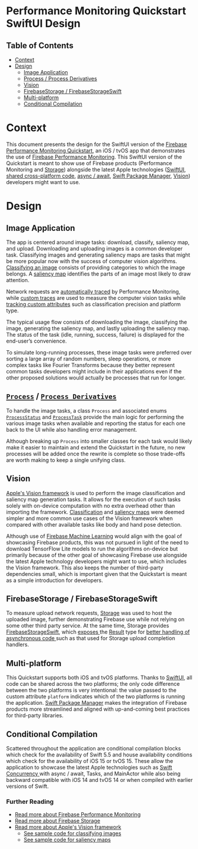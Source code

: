 # Performance Monitoring Quickstart SwiftUI Design

## Table of Contents
- [Context](#context)
- [Design](#design)
    - [Image Application](#image-application)
    - [Process / Process Derivatives](#process--process-derivatives)
    - [Vision](#vision)
    - [FirebaseStorage / FirebaseStorageSwift](#firebasestorage--firebasestorageswift)
    - [Multi-platform](#multi-platform)
    - [Conditional Compilation](#conditional-compilation)

# Context
This document presents the design for the SwiftUI version of the [Firebase Performance Monitoring 
Quickstart](..), an iOS / tvOS app that demonstrates the use of 
[Firebase Performance Monitoring](https://firebase.google.com/products/performance). This SwiftUI 
version of the Quickstart is meant to show use of Firebase products (Performance Monitoring and 
[Storage](https://firebase.google.com/products/storage)) alongside the latest Apple technologies 
([SwiftUI](#multi-platform), [shared cross-platform code](#multi-platform), 
[async / await](#conditional-compilation), [Swift Package Manager](#multi-platform), [Vision](#vision)) 
developers might want to use.

# Design

## Image Application
The app is centered around image tasks: download, classify, saliency map, and upload. Downloading 
and uploading images is a common developer task. Classifying images and generating saliency maps 
are tasks that might be more popular now with the success of computer vision algorithms. 
[Classifying an image](#further-reading) consists of providing categories to which the image 
belongs. A [saliency map](#further-reading) identifies the parts of an image most likely to draw 
attention.

Network requests are [automatically traced](#further-reading) by Performance Monitoring, while 
[custom traces](#further-reading) are used to measure the computer vision tasks while 
[tracking custom attributes](#further-reading) such as classification precision and platform type.

The typical usage flow consists of downloading the image, classifying the image, generating the 
saliency map, and lastly uploading the saliency map. The status of the task (idle, running, 
success, failure) is displayed for the end-user’s convenience.

To simulate long-running processes, these image tasks were preferred over sorting a large array of 
random numbers, sleep operations, or more complex tasks like Fourier Transforms because they better
 represent common tasks developers might include in their applications even if the other proposed 
 solutions would actually be processes that run for longer.

## [`Process`](SYMBOLS.md#process) / [`Process Derivatives`](SYMBOLS.md#processderivatives)
To handle the image tasks, a class `Process` and associated enums 
[`ProcessStatus`](SYMBOLS.md#processstatus) and [`ProcessTask`](SYMBOLS.md#processtask) provide the
 main logic for performing the various image tasks when available and reporting the status for each
  one back to the UI while also handling error management.

Although breaking up `Process` into smaller classes for each task would likely make it easier to 
maintain and extend the Quickstart in the future, no new processes will be added once the rewrite 
is complete so those trade-offs are worth making to keep a single unifying class.

## Vision
[Apple's Vision framework](#further-reading) is used to perform the image classification and 
saliency map generation tasks. It allows for the execution of such tasks solely with on-device 
computation with no extra overhead other than importing the framework. 
[Classification](#further-reading) and [saliency maps](#further-reading) were deemed simpler and 
more common use cases of the Vision framework when compared with other available tasks like body 
and hand pose detection.

Although use of [Firebase Machine Learning](https://firebase.google.com/products/ml) would align 
with the goal of showcasing Firebase products, this was not pursued in light of the need to 
download TensorFlow Lite models to run the algorithms on-device but primarily because of the other 
goal of showcasing Firebase use alongside the latest Apple technology developers might want to 
use, which includes the Vision framework. This also keeps the number of third-party dependencies 
small, which is important given that the Quickstart is meant as a simple introduction for 
developers.
## FirebaseStorage / FirebaseStorageSwift
To measure upload network requests, [Storage](#further-reading) was used to host the uploaded 
image, further demonstrating Firebase use while not relying on some other third party service. At 
the same time, Storage provides 
[FirebaseStorageSwift](https://firebase.google.com/docs/ios/learn-more#swift_extensions), which 
[exposes
](https://github.com/firebase/firebase-ios-sdk/blob/main/FirebaseStorageSwift/CHANGELOG.md) the 
[Result](https://developer.apple.com/documentation/swift/result) type for [better handling of 
asynchronous code
](https://developer.apple.com/documentation/swift/result/writing_failable_asynchronous_apis) such 
as that used for Storage upload completion handlers.
## Multi-platform
This Quickstart supports both iOS and tvOS platforms. Thanks to 
[SwiftUI](https://developer.apple.com/documentation/SwiftUI), all code can be shared across the two
 platforms; the only code difference between the two platforms is very intentional: the value 
 passed to the custom attribute `platform` indicates which of the two platforms is running the 
 application. [Swift Package Manager](https://swift.org/package-manager) makes the integration of 
 Firebase products more streamlined and aligned with up-and-coming best practices for third-party 
 libraries.
## Conditional Compilation
Scattered throughout the application are conditional compilation blocks which check for the 
availability of Swift 5.5 and house availability conditions which check for the availability of iOS
 15 or tvOS 15. These allow the application to showcase the latest Apple technologies such as 
 [Swift Concurrency
 ](https://developer.apple.com/documentation/swift/swift_standard_library/concurrency) with async /
  await, Tasks, and MainActor while also being backward compatible with iOS 14 and tvOS 14 or when 
  compiled with earlier versions of Swift.
### Further Reading
- [Read more about Firebase Performance Monitoring](https://firebase.google.com/docs/perf-mon)
- [Read more about Firebase Storage](https://firebase.google.com/docs/storage)
- [Read more about Apple's Vision framework](https://developer.apple.com/documentation/vision)
  - [See sample code for classifying images](https://developer.apple.com/documentation/vision/classifying_images_for_categorization_and_search)
  - [See sample code for saliency maps](https://developer.apple.com/documentation/vision/highlighting_areas_of_interest_in_an_image_using_saliency)